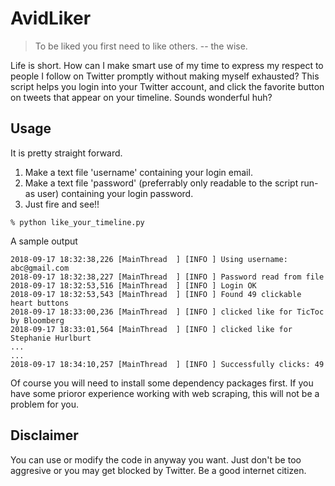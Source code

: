 # AvidLiker

> To be liked you first need to like others. -- the wise.

Life is short. How can I make smart use of my time to express my respect to people I follow on Twitter promptly without making myself exhausted?
This script helps you login into your Twitter account, and click the favorite button on tweets that appear on your timeline. Sounds wonderful huh?
## Usage
It is pretty straight forward. 
1) Make a text file 'username' containing your login email.
2) Make a text file 'password' (preferrably only readable to the script run-as user) containing your login password.
3) Just fire and see!!
```
% python like_your_timeline.py
```
A sample output
```
2018-09-17 18:32:38,226 [MainThread  ] [INFO ] Using username: abc@gmail.com
2018-09-17 18:32:38,227 [MainThread  ] [INFO ] Password read from file
2018-09-17 18:32:53,516 [MainThread  ] [INFO ] Login OK
2018-09-17 18:32:53,543 [MainThread  ] [INFO ] Found 49 clickable heart buttons
2018-09-17 18:33:00,236 [MainThread  ] [INFO ] clicked like for TicToc by Bloomberg
2018-09-17 18:33:01,564 [MainThread  ] [INFO ] clicked like for Stephanie Hurlburt
...
...
2018-09-17 18:34:10,257 [MainThread  ] [INFO ] Successfully clicks: 49
```

Of course you will need to install some dependency packages first. If you have some prioror experience working with web scraping, this will not be a problem for you.

## Disclaimer
You can use or modify the code in anyway you want. Just don't be too aggresive or you may get blocked by Twitter. Be a good internet citizen.
